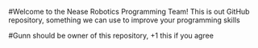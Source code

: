 #Welcome to the Nease Robotics Programming Team!
This is out GitHub repository, something we can use to improve your programming skills

#Gunn should be owner of this repository, +1 this if you agree

